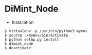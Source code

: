 DiMint_Node
===========
* Installation
```
$ virtualenv -p /usr/bin/python3 myenv
$ source ./myenv/bin/activate
$ python setup.py install 
$ dimint_node
$ deactivate
```
